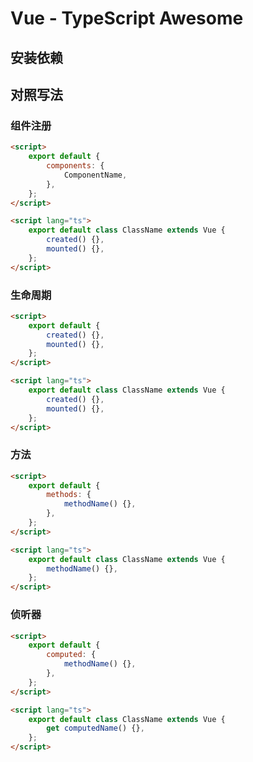 # Vue - TypeScript Awesome

## 安装依赖

## 对照写法

### 组件注册

```html
<script>
	export default {
		components: {
			ComponentName,
		},
	};
</script>
```

```html
<script lang="ts">
	export default class ClassName extends Vue {
	    created() {},
	    mounted() {},
	};
</script>
```

### 生命周期

```html
<script>
	export default {
		created() {},
		mounted() {},
	};
</script>
```

```html
<script lang="ts">
	export default class ClassName extends Vue {
	    created() {},
	    mounted() {},
	};
</script>
```

### 方法

```html
<script>
	export default {
		methods: {
			methodName() {},
		},
	};
</script>
```

```html
<script lang="ts">
	export default class ClassName extends Vue {
		methodName() {},
	};
</script>
```

### 侦听器

```html
<script>
	export default {
		computed: {
			methodName() {},
		},
	};
</script>
```

```html
<script lang="ts">
	export default class ClassName extends Vue {
		get computedName() {},
	};
</script>
```
